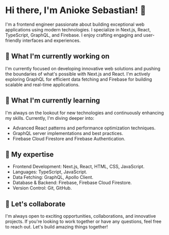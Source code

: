 # Hi there, I'm Anioke Sebastian! 👋

I'm a frontend engineer passionate about building exceptional web applications using modern technologies. I specialize in Next.js, React, TypeScript, GraphQL, and Firebase. I enjoy crafting engaging and user-friendly interfaces and experiences.

## 🔭 What I'm currently working on

I'm currently focused on developing innovative web solutions and pushing the boundaries of what's possible with Next.js and React. I'm actively exploring GraphQL for efficient data fetching and Firebase for building scalable and real-time applications.

## 🌱 What I'm currently learning

I'm always on the lookout for new technologies and continuously enhancing my skills. Currently, I'm diving deeper into:

- Advanced React patterns and performance optimization techniques.
- GraphQL server implementations and best practices.
- Firebase Cloud Firestore and Firebase Authentication.

## 💼 My expertise

- Frontend Development: Next.js, React, HTML, CSS, JavaScript.
- Languages: TypeScript, JavaScript.
- Data Fetching: GraphQL, Apollo Client.
- Database & Backend: Firebase, Firebase Cloud Firestore.
- Version Control: Git, GitHub.


## 🚀 Let's collaborate

I'm always open to exciting opportunities, collaborations, and innovative projects. If you're looking to work together or have any questions, feel free to reach out. Let's build amazing things together!
